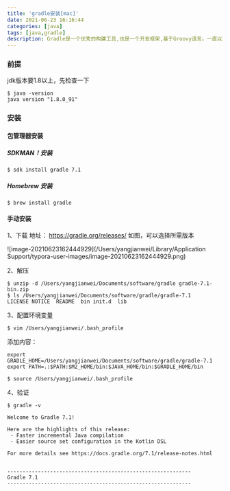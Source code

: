 ```yaml
---
title: 'gradle安装[mac]'
date: 2021-06-23 16:16:44
categories: [java]
tags: [java,gradle]
description: Gradle是一个优秀的构建工具,也是一个开发框架,基于Groovy语言。一直以来项目都在使用maven，今天特地走进gradle的大门，本文章记录一下gradle的安装过程，是后续使用的基础。
---
```


### 前提
jdk版本要1.8以上，先检查一下

```shell
$ java -version
java version "1.8.0_91"
```

### 安装

#### 包管理器安装

##### SDKMAN！安装

```shell
$ sdk install gradle 7.1
```

##### Homebrew 安装

```shell
$ brew install gradle
```

#### 手动安装

1、下载
地址： https://gradle.org/releases/
 如图，可以选择所需版本

![image-20210623162444929](/Users/yangjianwei/Library/Application Support/typora-user-images/image-20210623162444929.png)

2、解压
```shell
$ unzip -d /Users/yangjianwei/Documents/software/gradle gradle-7.1-bin.zip
$ ls /Users/yangjianwei/Documents/software/gradle/gradle-7.1
LICENSE	NOTICE	README	bin	init.d	lib
```
3、配置环境变量
```shell
$ vim /Users/yangjianwei/.bash_profile
```
添加内容：
```shell
export GRADLE_HOME=/Users/yangjianwei/Documents/software/gradle/gradle-7.1
export PATH=.:$PATH:$M2_HOME/bin:$JAVA_HOME/bin:$GRADLE_HOME/bin
```
```shell
$ source /Users/yangjianwei/.bash_profile
```

4、验证

```shell
$ gradle -v

Welcome to Gradle 7.1!

Here are the highlights of this release:
 - Faster incremental Java compilation
 - Easier source set configuration in the Kotlin DSL

For more details see https://docs.gradle.org/7.1/release-notes.html


------------------------------------------------------------
Gradle 7.1
------------------------------------------------------------
```



